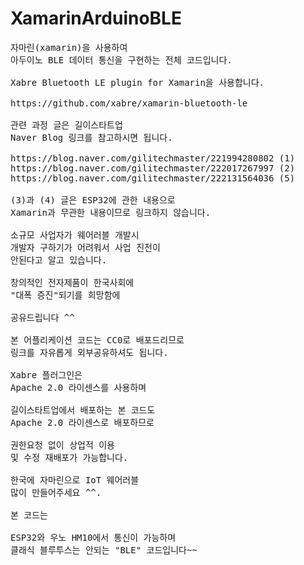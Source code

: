# XamarinArduinoBLE
<pre>
자마린(xamarin)을 사용하여
아두이노 BLE 데이터 통신을 구현하는 전체 코드입니다.

Xabre Bluetooth LE plugin for Xamarin을 사용합니다.

https://github.com/xabre/xamarin-bluetooth-le

관련 과정 글은 길이스타트업
Naver Blog 링크를 참고하시면 됩니다.

https://blog.naver.com/gilitechmaster/221994280802 (1)
https://blog.naver.com/gilitechmaster/222017267997 (2)
https://blog.naver.com/gilitechmaster/222131564036 (5)

(3)과 (4) 글은 ESP32에 관한 내용으로
Xamarin과 무관한 내용이므로 링크하지 않습니다.

소규모 사업자가 웨어러블 개발시
개발자 구하기가 어려워서 사업 진전이
안된다고 알고 있습니다.

창의적인 전자제품이 한국사회에
"대폭 증진"되기를 희망함에

공유드립니다 ^^

본 어플리케이션 코드는 CC0로 배포드리므로
링크를 자유롭게 외부공유하셔도 됩니다.

Xabre 플러그인은
Apache 2.0 라이센스를 사용하며

길이스타트업에서 배포하는 본 코드도
Apache 2.0 라이센스로 배포하므로

권한요청 없이 상업적 이용
및 수정 재배포가 가능합니다.

한국에 자마린으로 IoT 웨어러블
많이 만들어주세요 ^^.

본 코드는

ESP32와 우노 HM10에서 통신이 가능하며
클래식 블루투스는 안되는 "BLE" 코드입니다~~

</pre>
